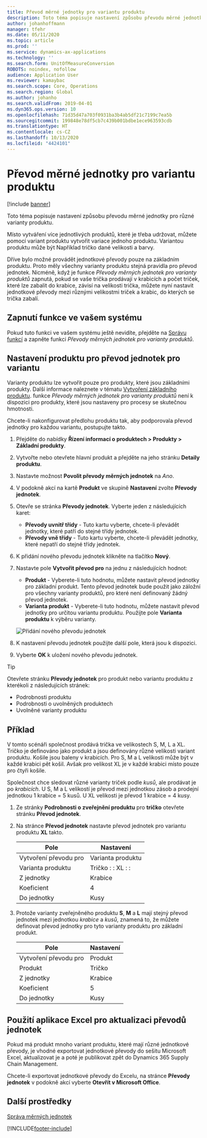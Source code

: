 ```yaml
---
title: Převod měrné jednotky pro variantu produktu
description: Toto téma popisuje nastavení způsobu převodu měrné jednotky pro varianty produktu. Zahrnuje také příklad nastavení.
author: johanhoffmann
manager: tfehr
ms.date: 05/11/2020
ms.topic: article
ms.prod: ''
ms.service: dynamics-ax-applications
ms.technology: ''
ms.search.form: UnitOfMeasureConversion
ROBOTS: noindex, nofollow
audience: Application User
ms.reviewer: kamaybac
ms.search.scope: Core, Operations
ms.search.region: Global
ms.author: johanho
ms.search.validFrom: 2019-04-01
ms.dyn365.ops.version: 10
ms.openlocfilehash: 71d35d47a703f0931ba3b4ab5df21c7199c7ea5b
ms.sourcegitcommit: 199848e78df5cb7c439b001bdbe1ece963593cdb
ms.translationtype: HT
ms.contentlocale: cs-CZ
ms.lasthandoff: 10/13/2020
ms.locfileid: "4424101"
---
```

# <a name="unit-of-measure-conversion-per-product-variant"></a>Převod měrné jednotky pro variantu produktu

[!include [banner](../includes/banner.md)]

Toto téma popisuje nastavení způsobu převodu měrné jednotky pro různé varianty produktu.

Místo vytváření více jednotlivých produktů, které je třeba udržovat, můžete pomocí variant produktu vytvořit variace jednoho produktu. Variantou produktu může být Například tričko dané velikosti a barvy.

Dříve bylo možné provádět jednotkové převody pouze na základním produktu. Proto měly všechny varianty produktu stejná pravidla pro převod jednotek. Nicméně, když je funkce *Převody měrných jednotek pro varianty produktů* zapnutá, pokud se vaše trička prodávají v krabicích a počet triček, které lze zabalit do krabice, závisí na velikosti trička, můžete nyní nastavit jednotkové převody mezi různými velikostmi triček a krabic, do kterých se trička zabalí.

## <a name="turn-on-the-feature-in-your-system"></a>Zapnutí funkce ve vašem systému

Pokud tuto funkci ve vašem systému ještě nevidíte, přejděte na [Správu funkcí](../../fin-ops-core/fin-ops/get-started/feature-management/feature-management-overview.md) a zapněte funkci *Převody měrných jednotek pro varianty produktů*.

## <a name="set-up-a-product-for-unit-conversion-per-variant"></a>Nastavení produktu pro převod jednotek pro variantu

Varianty produktu lze vytvořit pouze pro produkty, které jsou základními produkty. Další informace naleznete v tématu [Vytvoření základního produktu](tasks/create-product-master.md). funkce *Převody měrných jednotek pro varianty produktů* není k dispozici pro produkty, které jsou nastaveny pro procesy se skutečnou hmotnosti.

Chcete-li nakonfigurovat předlohu produktu tak, aby podporovala převod jednotky pro každou variantu, postupujte takto.

1. Přejděte do nabídky **Řízení informací o produktech \> Produkty \> Základní produkty**.
1. Vytvořte nebo otevřete hlavní produkt a přejděte na jeho stránku **Detaily produktu**.
1. Nastavte možnost **Povolit převody měrných jednotek** na *Ano*.
1. V podokně akcí na kartě **Produkt** ve skupině **Nastavení** zvolte **Převody jednotek**.
1. Otevře se stránka **Převody jednotek**. Vyberte jeden z následujících karet:

    - **Převody uvnitř třídy** - Tuto kartu vyberte, chcete-li převádět jednotky, které patří do stejné třídy jednotek.
    - **Převody vně třídy** - Tuto kartu vyberte, chcete-li převádět jednotky, které nepatří do stejné třídy jednotek.

1. K přidání nového převodu jednotek klikněte na tlačítko **Nový**.
1. Nastavte pole **Vytvořit převod pro** na jednu z následujících hodnot:

    - **Produkt** - Vyberete-li tuto hodnotu, můžete nastavit převod jednotky pro základní produkt. Tento převod jednotek bude použit jako záložní pro všechny varianty produktů, pro které není definovaný žádný převod jednotek.
    - **Varianta produkt** - Vyberete-li tuto hodnotu, můžete nastavit převod jednotky pro určitou variantu produktu. Použijte pole **Varianta produktu** k výběru varianty.

    ![![Přidání nového převodu jednotek](media/uom-new-conversion.png "Přidání nového převodu jednotek")](media/uom-new-conversion.png "Adding a new unit conversion")

1. K nastavení převodu jednotek použijte další pole, která jsou k dispozici.
1. Vyberte **OK** k uložení nového převodu jednotek.

> [!TIP]
> Otevřete stránku **Převody jednotek** pro produkt nebo variantu produktu z kterékoli z následujících stránek:
> 
> - Podrobnosti produktu
> - Podrobnosti o uvolněných produktech
> - Uvolněné varianty produktu

## <a name="example-scenario"></a>Příklad

V tomto scénáři společnost prodává trička ve velikostech S, M, L a XL. Tričko je definováno jako produkt a jsou definovány různé velikosti variant produktu. Košile jsou baleny v krabicích. Pro S, M a L velikosti může být v každé krabici pět košil. Avšak pro velikost XL je v každé krabici místo pouze pro čtyři košile.

Společnost chce sledovat různé varianty triček podle *kusů*, ale prodávat je po *krabicích*. U S, M a L velikostí je převod mezi jednotkou zásob a prodejní jednotkou 1 krabice = 5 kusů. U XL velikosti je převod 1 krabice = 4 kusy.

1. Ze stránky **Podrobnosti o zveřejnění produktu** pro **tričko** otevřete stránku **Převod jednotek**.
1. Na stránce **Převod jednotek** nastavte převod jednotek pro variantu produktu **XL** takto.

    | Pole                 | Nastavení                 |
    |-----------------------|-------------------------|
    | Vytvoření převodu pro | Varianta produktu         |
    | Varianta produktu       | Tričko : : XL : : |
    | Z jednotky             | Krabice                   |
    | Koeficient                | 4                       |
    | Do jednotky               | Kusy                  |

1. Protože varianty zveřejněného produktu **S**, **M** a **L** mají stejný převod jednotek mezi jednotkou *krabice* a *kusů*, znamená to, že můžete definovat převod jednotky pro tyto varianty produktu pro základní produkt.

    | Pole                 | Nastavení |
    |-----------------------|---------|
    | Vytvoření převodu pro | Produkt |
    | Produkt               | Tričko |
    | Z jednotky             | Krabice   |
    | Koeficient                | 5       |
    | Do jednotky               | Kusy  |

## <a name="using-excel-to-update-the-unit-conversions"></a>Použití aplikace Excel pro aktualizaci převodů jednotek

Pokud má produkt mnoho variant produktu, které mají různé jednotkové převody, je vhodné exportovat jednotkové převody do sešitu Microsoft Excel, aktualizovat je a poté je publikovat zpět do Dynamics 365 Supply Chain Management.

Chcete-li exportovat jednotkové převody do Excelu, na stránce **Převody jednotek** v podokně akcí vyberte **Otevřít v Microsoft Office**.

## <a name="additional-resources"></a>Další prostředky

[Správa měrných jednotek](tasks/manage-unit-measure.md)


[!INCLUDE[footer-include](../../includes/footer-banner.md)]